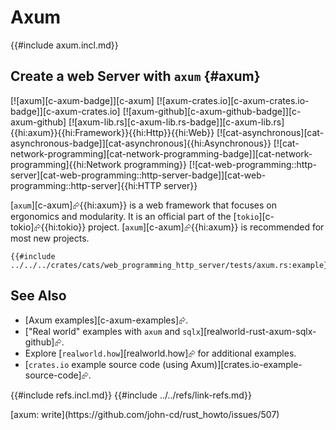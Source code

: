# Axum

{{#include axum.incl.md}}

## Create a web Server with `axum` {#axum}

[![axum][c-axum-badge]][c-axum] [![axum-crates.io][c-axum-crates.io-badge]][c-axum-crates.io] [![axum-github][c-axum-github-badge]][c-axum-github] [![axum-lib.rs][c-axum-lib.rs-badge]][c-axum-lib.rs]{{hi:axum}}{{hi:Framework}}{{hi:Http}}{{hi:Web}} [![cat-asynchronous][cat-asynchronous-badge]][cat-asynchronous]{{hi:Asynchronous}} [![cat-network-programming][cat-network-programming-badge]][cat-network-programming]{{hi:Network programming}} [![cat-web-programming::http-server][cat-web-programming::http-server-badge]][cat-web-programming::http-server]{{hi:HTTP server}}

[`axum`][c-axum]⮳{{hi:axum}} is a web framework that focuses on ergonomics and modularity. It is an official part of the [`tokio`][c-tokio]⮳{{hi:tokio}} project. [`axum`][c-axum]⮳{{hi:axum}} is recommended for most new projects.

```rust,editable
{{#include ../../../crates/cats/web_programming_http_server/tests/axum.rs:example}}
```

## See Also

- [Axum examples][c-axum-examples]⮳.
- ["Real world" examples with `axum` and `sqlx`][realworld-rust-axum-sqlx-github]⮳.
- Explore [`realworld.how`][realworld.how]⮳ for additional examples.
- [`crates.io` example source code (using Axum)][crates.io-example-source-code]⮳.

{{#include refs.incl.md}}
{{#include ../../refs/link-refs.md}}

<div class="hidden">
[axum: write](https://github.com/john-cd/rust_howto/issues/507)
</div>

